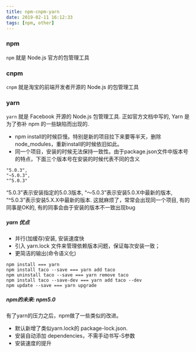 ```yaml
---
title: npm-cnpm-yarn
date: 2019-02-11 16:12:33
tags: [npm, other]
---
```


### npm
`npm` 就是 Node.js 官方的包管理工具
<br>

### cnpm
`cnpm` 就是淘宝的前端开发者开源的 Node.js 的包管理工具
<br>

### yarn
`yarn` 就是 Facebook 开源的 Node.js 包管理工具. 正如官方文档中写的, Yarn 是为了弥补 npm 的一些缺陷而出现的.
- npm install的时候巨慢。特别是新的项目拉下来要等半天，删除node_modules，重新install的时候依旧如此。
- 同一个项目，安装的时候无法保持一致性。由于package.json文件中版本号的特点，下面三个版本号在安装的时候代表不同的含义

```
"5.0.3",
"~5.0.3",
"^5.0.3"
```
“5.0.3”表示安装指定的5.0.3版本, “～5.0.3”表示安装5.0.X中最新的版本, “^5.0.3”表示安装5.X.X中最新的版本. 这就麻烦了，常常会出现同一个项目, 有的同事是OK的, 有的同事会由于安装的版本不一致出现bug

##### yarn 优点
- 并行(加缓存)安装, 安装速度快
- 引入 yarn.lock 文件来管理依赖版本问题，保证每次安装一致；
- 更简洁的输出(命令语义化)
```
npm install === yarn 
npm install taco --save === yarn add taco
npm uninstall taco --save === yarn remove taco
npm install taco --save-dev === yarn add taco --dev
npm update --save === yarn upgrade
```

##### npm的未来: npm5.0
有了yarn的压力之后，npm做了一些类似的改进。
- 默认新增了类似yarn.lock的 package-lock.json.
- 安装自动添加 dependencies，不需手动书写-S参数
- 安装速度的提升